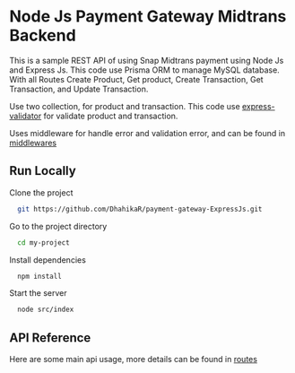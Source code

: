 # Node Js Payment Gateway Midtrans Backend

This is a sample REST API of using Snap Midtrans payment using Node Js and Express Js. This code use Prisma ORM to manage MySQL database. With all Routes Create Product, Get product, Create Transaction, Get Transaction, and Update Transaction.

Use two collection, for product and transaction. This code use [express-validator](https://www.npmjs.com/package/express-validator) for validate product and transaction.

Uses middleware for handle error and validation error, and can be found in [middlewares](https://github.com/DhahikaR/Payment-gateway-ExpressJs-Backend/tree/main/src/middlewares)

## Run Locally

Clone the project

```bash
  git https://github.com/DhahikaR/payment-gateway-ExpressJs.git
```

Go to the project directory

```bash
  cd my-project
```

Install dependencies

```bash
  npm install
```

Start the server

```bash
  node src/index
```

## API Reference

Here are some main api usage, more details can be found in [routes](https://github.com/DhahikaR/payment-gateway-ExpressJs/tree/main/src/routes)
